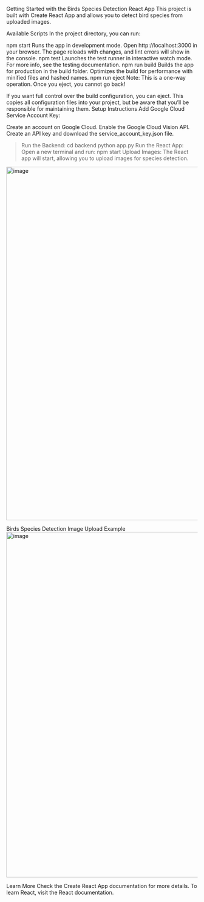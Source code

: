 Getting Started with the Birds Species Detection React App
This project is built with Create React App and allows you to detect bird species from uploaded images.

Available Scripts
In the project directory, you can run:

npm start
Runs the app in development mode.
Open http://localhost:3000 in your browser.
The page reloads with changes, and lint errors will show in the console.
npm test
Launches the test runner in interactive watch mode.
For more info, see the testing documentation.
npm run build
Builds the app for production in the build folder.
Optimizes the build for performance with minified files and hashed names.
npm run eject
Note: This is a one-way operation. Once you eject, you cannot go back!

If you want full control over the build configuration, you can eject. This copies all configuration files into your project, but be aware that you’ll be responsible for maintaining them.
Setup Instructions
Add Google Cloud Service Account Key:

Create an account on Google Cloud.
Enable the Google Cloud Vision API.
Create an API key and download the service_account_key.json file.
> Run the Backend: cd backend
>python app.py
> Run the React App:
>Open a new terminal and run:
>npm start
>Upload Images:
The React app will start, allowing you to upload images for species detection.
<img width="1910" height="929" alt="image" src="https://github.com/user-attachments/assets/95bfd987-dcfd-49c5-9a96-4726fc749169" />


Birds Species Detection
Image Upload Example
<img width="1899" height="908" alt="image" src="https://github.com/user-attachments/assets/57464d60-2b5e-4d2f-99d6-a14383960f7d" />

Learn More
Check the Create React App documentation for more details.
To learn React, visit the React documentation.

